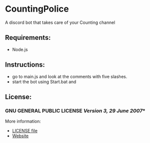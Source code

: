 # **CountingPolice**
A discord bot that takes care of your Counting channel

## **Requirements:**
* Node.js

## **Instructions:**
* go to main.js and look at the comments with five slashes.
* start the bot using Start.bat and
## **License:**
### GNU GENERAL PUBLIC LICENSE *Version 3, 29 June 2007**
More information:
* [LICENSE file](file:LICENSE)
* [Website](https://www.gnu.org/licenses/gpl-3.0)